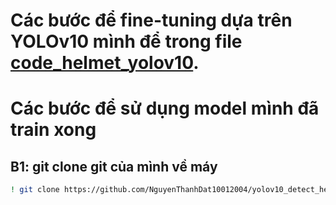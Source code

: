 # Các bước để fine-tuning dựa trên YOLOv10 mình để trong file [code_helmet_yolov10](https://github.com/NguyenThanhDat10012004/yolov10_detect_helmet/blob/main/helmet_yolov10.ipynb).
# Các bước để sử dụng model mình đã train xong 
## B1: git clone git của mình về máy
```bash
! git clone https://github.com/NguyenThanhDat10012004/yolov10_detect_helmet.git
```
